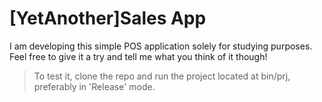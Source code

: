 # [YetAnother]Sales App

I am developing this simple POS application solely for studying purposes. Feel free to give it a try and tell me what you think of it though!

>To test it, clone the repo and run the project located at bin/prj, preferably in 'Release' mode.
